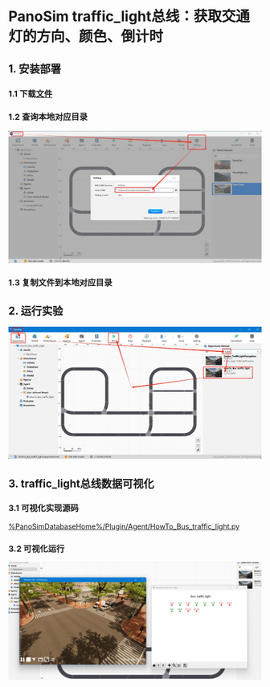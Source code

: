 # PanoSim traffic_light总线：获取交通灯的方向、颜色、倒计时

## 1. 安装部署

### 1.1 下载[文件](https://github.com/liyanlee/PanoSim_How_To/tree/main/Bus/traffic_light/PanoSimDatabase)

### 1.2 查询本地对应目录
![image](../ego/docs/images/folder.jpg)

### 1.3 复制文件到本地对应目录

## 2. 运行实验
![image](docs/images/open.jpg)


## 3. traffic_light总线数据可视化

### 3.1 可视化实现源码
[%PanoSimDatabaseHome%/Plugin/Agent/HowTo_Bus_traffic_light.py](PanoSimDatabase/Plugin/Agent/HowTo_Bus_traffic_light.py)

### 3.2 可视化运行
![image](docs/images/visualization.jpg)

